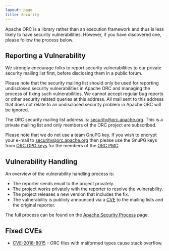 ```yaml
---
layout: page
title: Security
---
```


Apache ORC is a library rather than an execution framework and thus
is less likely to have security vulnerabilities. However, if you have
discovered one, please follow the process below.

## Reporting a Vulnerability

We strongly encourage folks to report security vulnerabilities to our
private security mailing list first, before disclosing them in a
public forum.

Please note that the security mailing list should only be used for
reporting undisclosed security vulnerabilities in Apache ORC and
managing the process of fixing such vulnerabilities. We cannot accept
regular bug reports or other security related queries at this
address. All mail sent to this address that does not relate to an
undisclosed security problem in Apache ORC will be ignored.

The ORC security mailing list address is:
<a href="mailto:security@orc.apache.org">security@orc.apache.org</a>.
This is a private mailing list and only members of the ORC project
are subscribed.

Please note that we do not use a team GnuPG key. If you wish to
encrypt your e-mail to security@orc.apache.org then please use the GnuPG
keys from [ORC GPG keys](https://people.apache.org/keys/group/orc.asc) for
the members of the
[ORC PMC](https://people.apache.org/phonebook.html?ctte=orc).

## Vulnerability Handling

An overview of the vulnerability handling process is:

* The reporter sends email to the project privately.
* The project works privately with the reporter to resolve the vulnerability.
* The project releases a new version that includes the fix.
* The vulnerability is publicly announced via a [CVE](https://cve.mitre.org/) to the mailing lists and the original reporter.

The full process can be found on the
[Apache Security Process](https://www.apache.org/security/committers.html#vulnerability-handling) page.

## Fixed CVEs

* [CVE-2018-8015](CVE-2018-8015) - ORC files with malformed types cause stack overflow.